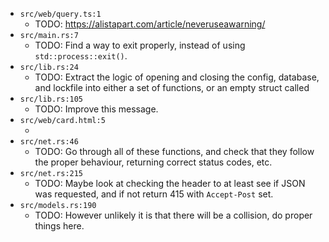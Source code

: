 - `src/web/query.ts:1`
	 - TODO: https://alistapart.com/article/neveruseawarning/
- `src/main.rs:7`
	 - TODO: Find a way to exit properly, instead of using `std::process::exit()`.
- `src/lib.rs:24`
	 - TODO: Extract the logic of opening and closing the config, database, and lockfile into either a set of functions, or an empty struct called
- `src/lib.rs:105`
	 - TODO: Improve this message.
- `src/web/card.html:5`
	 - <!--FIXME: Fix the problems that arise when the name is empty-->
- `src/net.rs:46`
	 - TODO: Go through all of these functions, and check that they follow the proper behaviour, returning correct status codes, etc.
- `src/net.rs:215`
	 - TODO: Maybe look at checking the header to at least see if JSON was requested, and if not return 415 with `Accept-Post` set.
- `src/models.rs:190`
	 - TODO: However unlikely it is that there will be a collision, do proper things here.

